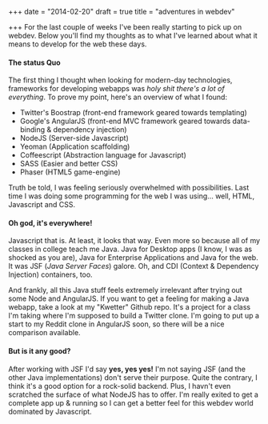 +++
date = "2014-02-20"
draft = true
title = "adventures in webdev"

+++
For the last couple of weeks I've been really starting to pick up on webdev. Below you'll find my thoughts as to what I've learned about what it means to develop for the web these days. 


#### The status Quo
The first thing I thought when looking for modern-day technologies, frameworks for developing webapps was _holy shit there's a lot of everything_. To prove my point, here's an overview of what I found:

* Twitter's Boostrap (front-end framework geared towards templating)
* Google's AngularJS (front-end MVC framework geared towards data-binding & dependency injection)
* NodeJS (Server-side Javascript)
* Yeoman (Application scaffolding)
* Coffeescript (Abstraction language for Javascript)
* SASS (Easier and better CSS)
* Phaser (HTML5 game-engine)

Truth be told, I was feeling seriously overwhelmed with possibilities. Last time I was doing some programming for the web I was using... well, HTML, Javascript and CSS. 

#### Oh god, it's everywhere!
Javascript that is. At least, it looks that way. Even more so because all of my classes in college teach me Java. Java for Desktop apps (I know, I was as shocked as you are), Java for Enterprise Applications and Java for the web. It was JSF (*Java Server Faces*) galore. Oh, and CDI (Context & Dependency Injection) containers, too.

And frankly, all this Java stuff feels extremely irrelevant after trying out some Node and AngularJS. If you want to get a feeling for making a Java webapp, take a look at my "Kwetter" Github repo. It's a project for a class I'm taking where I'm supposed to build a Twitter clone. I'm going to put up a start to my Reddit clone in AngularJS soon, so there will be a nice comparison available. 

#### But is it any good?
After working with JSF I'd say **yes, yes yes!** I'm not saying JSF (and the other Java implementations) don't serve their purpose. Quite the contrary, I think it's a good option for a rock-solid backend. Plus, I havn't even scratched the surface of what NodeJS has to offer. I'm really exited to get a complete app up & running so I can get a better feel for this webdev world dominated by Javascript. 
